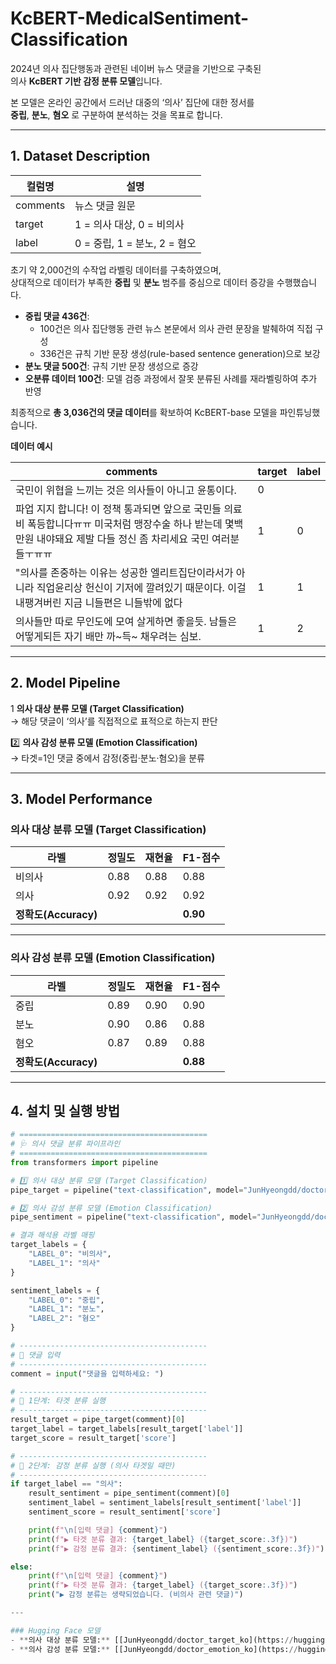 # KcBERT-MedicalSentiment-Classification

2024년 의사 집단행동과 관련된 네이버 뉴스 댓글을 기반으로 구축된  
의사 **KcBERT 기반 감정 분류 모델**입니다.  

본 모델은 온라인 공간에서 드러난 대중의 ‘의사’ 집단에 대한 정서를  
**중립**, **분노**, **혐오** 로 구분하여 분석하는 것을 목표로 합니다.

---

## 1. Dataset Description

| 컬럼명 | 설명 |
|--------|------|
| comments | 뉴스 댓글 원문 |
| target | 1 = 의사 대상, 0 = 비의사 |
| label | 0 = 중립, 1 = 분노, 2 = 혐오 |

초기 약 2,000건의 수작업 라벨링 데이터를 구축하였으며,  
상대적으로 데이터가 부족한 **중립** 및 **분노** 범주를 중심으로 데이터 증강을 수행했습니다.  
- **중립 댓글 436건**:  
  - 100건은 의사 집단행동 관련 뉴스 본문에서 의사 관련 문장을 발췌하여 직접 구성  
  - 336건은 규칙 기반 문장 생성(rule-based sentence generation)으로 보강  
- **분노 댓글 500건**: 규칙 기반 문장 생성으로 증강  
- **오분류 데이터 100건**: 모델 검증 과정에서 잘못 분류된 사례를 재라벨링하여 추가 반영  

최종적으로 **총 3,036건의 댓글 데이터**를 확보하여 KcBERT-base 모델을 파인튜닝했습니다.


**데이터 예시**

| comments | target | label |
|-----------|---------|--------|
| 국민이 위협을 느끼는 것은 의사들이 아니고 윤통이다. | 0 |  |
| 파업 지지 합니다! 이 정책 통과되면 앞으로 국민들 의료비 폭등합니다ㅠㅠ 미국처럼 맹장수술 하나 받는데 몇백만원 내야돼요 제발 다들 정신 좀 차리세요 국민 여러분들ㅜㅠㅠ | 1 | 0 |
| "의사를 존중하는 이유는 성공한 엘리트집단이라서가 아니라 직업윤리상 헌신이 기저에 깔려있기 때문이다. 이걸 내팽겨버린 지금 니들편은 니들밖에 없다 | 1 | 1 |
| 의사들만 따로 무인도에 모여 살게하면 좋을듯. 남들은 어떻게되든 자기 배만 까~득~ 채우려는 심보. | 1 | 2 |

---

## 2. Model Pipeline

1️ **의사 대상 분류 모델 (Target Classification)**  
   → 해당 댓글이 ‘의사’를 직접적으로 표적으로 하는지 판단  

2️⃣ **의사 감성 분류 모델 (Emotion Classification)**  
   → 타겟=1인 댓글 중에서 감정(중립·분노·혐오)을 분류  

---

## 3. Model Performance

### 의사 대상 분류 모델 (Target Classification)

| 라벨 | 정밀도 | 재현율 | F1-점수 |
|------|--------|--------|--------|
| 비의사 | 0.88 | 0.88 | 0.88 |
| 의사 | 0.92 | 0.92 | 0.92 |
| **정확도(Accuracy)** |  |  | **0.90** |

---

### 의사 감성 분류 모델 (Emotion Classification)

| 라벨 | 정밀도 | 재현율 | F1-점수 |
|------|--------|--------|--------|
| 중립 | 0.89 | 0.90 | 0.90 |
| 분노 | 0.90 | 0.86 | 0.88 |
| 혐오 | 0.87 | 0.89 | 0.88 |
| **정확도(Accuracy)** |  |  | **0.88** |

---

## 4. 설치 및 실행 방법

```python
# ==========================================
# 🩺 의사 댓글 분류 파이프라인
# ==========================================
from transformers import pipeline

# 1️⃣ 의사 대상 분류 모델 (Target Classification)
pipe_target = pipeline("text-classification", model="JunHyeongdd/doctortargetmodel")

# 2️⃣ 의사 감성 분류 모델 (Emotion Classification)
pipe_sentiment = pipeline("text-classification", model="JunHyeongdd/doctorsentimentmodel")

# 결과 해석용 라벨 매핑
target_labels = {
    "LABEL_0": "비의사",
    "LABEL_1": "의사"
}

sentiment_labels = {
    "LABEL_0": "중립",
    "LABEL_1": "분노",
    "LABEL_2": "혐오"
}

# ------------------------------------------
# 🔹 댓글 입력
# ------------------------------------------
comment = input("댓글을 입력하세요: ")

# ------------------------------------------
# 🔹 1단계: 타겟 분류 실행
# ------------------------------------------
result_target = pipe_target(comment)[0]
target_label = target_labels[result_target['label']]
target_score = result_target['score']

# ------------------------------------------
# 🔹 2단계: 감정 분류 실행 (의사 타겟일 때만)
# ------------------------------------------
if target_label == "의사":
    result_sentiment = pipe_sentiment(comment)[0]
    sentiment_label = sentiment_labels[result_sentiment['label']]
    sentiment_score = result_sentiment['score']

    print(f"\n[입력 댓글] {comment}")
    print(f"▶ 타겟 분류 결과: {target_label} ({target_score:.3f})")
    print(f"▶ 감정 분류 결과: {sentiment_label} ({sentiment_score:.3f})")

else:
    print(f"\n[입력 댓글] {comment}")
    print(f"▶ 타겟 분류 결과: {target_label} ({target_score:.3f})")
    print("▶ 감정 분류는 생략되었습니다. (비의사 관련 댓글)")

---

### Hugging Face 모델
- **의사 대상 분류 모델:** [[JunHyeongdd/doctor_target_ko](https://huggingface.co/JunHyeongdd/doctortargetmodel)]
- **의사 감성 분류 모델:** [[JunHyeongdd/doctor_emotion_ko](https://huggingface.co/JunHyeongdd/doctorsentimentmodel)]
